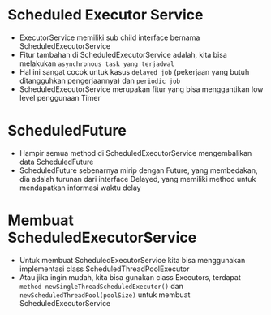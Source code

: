 # Scheduled Executor Service

- ExecutorService memiliki sub child interface bernama ScheduledExecutorService
- Fitur tambahan di ScheduledExecutorService adalah, kita bisa melakukan `asynchronous task yang terjadwal`
- Hal ini sangat cocok untuk kasus `delayed job` (pekerjaan yang butuh ditangguhkan pengerjaannya) dan `periodic job`
- ScheduledExecutorService merupakan fitur yang bisa menggantikan low level penggunaan Timer

# ScheduledFuture

- Hampir semua method di ScheduledExecutorService mengembalikan data ScheduledFuture
- ScheduledFuture sebenarnya mirip dengan Future, yang membedakan, dia adalah turunan dari interface Delayed, yang memiliki method untuk mendapatkan informasi waktu delay

# Membuat ScheduledExecutorService

- Untuk membuat ScheduledExecutorService kita bisa menggunakan implementasi class ScheduledThreadPoolExecutor
- Atau jika ingin mudah, kita bisa gunakan class Executors, terdapat `method newSingleThreadScheduledExecutor()` dan `newScheduledThreadPool(poolSize)` untuk membuat ScheduledExecutorService